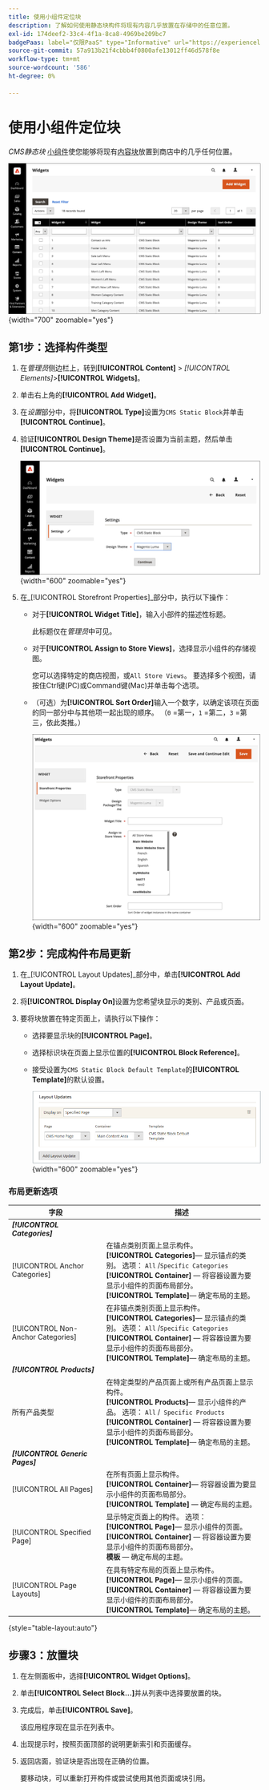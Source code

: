 ```yaml
---
title: 使用小组件定位块
description: 了解如何使用静态块构件将现有内容几乎放置在存储中的任意位置。
exl-id: 174deef2-33c4-4f1a-8ca8-4969be209bc7
badgePaas: label="仅限PaaS" type="Informative" url="https://experienceleague.adobe.com/en/docs/commerce/user-guides/product-solutions" tooltip="仅适用于云项目(Adobe管理的PaaS基础架构)和内部部署项目上的Adobe Commerce 。"
source-git-commit: 57a913b21f4cbbb4f0800afe13012ff46d578f8e
workflow-type: tm+mt
source-wordcount: '586'
ht-degree: 0%

---
```


# 使用小组件定位块

_CMS静态块_ [小组件](widgets.md)使您能够将现有[内容块](blocks.md)放置到商店中的几乎任何位置。

![小组件](./assets/widgets.png){width="700" zoomable="yes"}

## 第1步：选择构件类型

1. 在&#x200B;_管理员_&#x200B;侧边栏上，转到&#x200B;**[!UICONTROL Content]** > _[!UICONTROL Elements]_>**[!UICONTROL Widgets]**。

1. 单击右上角的&#x200B;**[!UICONTROL Add Widget]**。

1. 在&#x200B;_设置_&#x200B;部分中，将&#x200B;**[!UICONTROL Type]**&#x200B;设置为`CMS Static Block`并单击&#x200B;**[!UICONTROL Continue]**。

1. 验证&#x200B;**[!UICONTROL Design Theme]**&#x200B;是否设置为当前主题，然后单击&#x200B;**[!UICONTROL Continue]**。

   ![小组件设置](./assets/widget-settings.png){width="600" zoomable="yes"}

1. 在&#x200B;_[!UICONTROL Storefront Properties]_部分中，执行以下操作：

   - 对于&#x200B;**[!UICONTROL Widget Title]**，输入小部件的描述性标题。

     此标题仅在&#x200B;_管理员_&#x200B;中可见。

   - 对于&#x200B;**[!UICONTROL Assign to Store Views]**，选择显示小组件的存储视图。

     您可以选择特定的商店视图，或`All Store Views`。 要选择多个视图，请按住Ctrl键(PC)或Command键(Mac)并单击每个选项。

   - （可选）为&#x200B;**[!UICONTROL Sort Order]**&#x200B;输入一个数字，以确定该项在页面的同一部分中与其他项一起出现的顺序。 （`0` =第一，`1` =第二，`3` =第三，依此类推。）

     ![店面属性](./assets/widget-storefront-properties.png){width="600" zoomable="yes"}

## 第2步：完成构件布局更新

1. 在&#x200B;_[!UICONTROL Layout Updates]_部分中，单击&#x200B;**[!UICONTROL Add Layout Update]**。

1. 将&#x200B;**[!UICONTROL Display On]**&#x200B;设置为您希望块显示的类别、产品或页面。

1. 要将块放置在特定页面上，请执行以下操作：

   - 选择要显示块的&#x200B;**[!UICONTROL Page]**。

   - 选择标识块在页面上显示位置的&#x200B;**[!UICONTROL Block Reference]**。

   - 接受设置为`CMS Static Block Default Template`的&#x200B;**[!UICONTROL Template]**&#x200B;的默认设置。

     ![布局更新](./assets/widget-layout-update-home-page.png){width="600" zoomable="yes"}

### 布局更新选项

| 字段 | 描述 |
|--- |--- |
| **_[!UICONTROL Categories]_** |  |
| [!UICONTROL Anchor Categories] | 在锚点类别页面上显示构件。<br/>**[!UICONTROL Categories]**— 显示锚点的类别。 选项： `All` /`Specific Categories`<br/>**[!UICONTROL Container]** — 将容器设置为要显示小组件的页面布局部分。<br/>**[!UICONTROL Template]**— 确定布局的主题。 |
| [!UICONTROL Non-Anchor Categories] | 在非锚点类别页面上显示构件。<br/>**[!UICONTROL Categories]**— 显示锚点的类别。 选项： `All` /`Specific Categories`<br/>**[!UICONTROL Container]** — 将容器设置为要显示小组件的页面布局部分。<br/>**[!UICONTROL Template]**— 确定布局的主题。 |
| **_[!UICONTROL Products]_** |  |
| 所有产品类型 | 在特定类型的产品页面上或所有产品页面上显示构件。 <br/>**[!UICONTROL Products]**— 显示小组件的产品。 选项： `All` /` Specific Products`<br/>**[!UICONTROL Container]** — 将容器设置为要显示小组件的页面布局部分。<br/>**[!UICONTROL Template]**— 确定布局的主题。 |
| **_[!UICONTROL Generic Pages]_** |  |
| [!UICONTROL All Pages] | 在所有页面上显示构件。 <br/>**[!UICONTROL Container]**— 将容器设置为要显示小组件的页面布局部分。<br/>**[!UICONTROL Template]** — 确定布局的主题。 |
| [!UICONTROL Specified Page] | 显示特定页面上的构件。 选项：<br/>**[!UICONTROL Page]**— 显示小组件的页面。<br/>**[!UICONTROL Container]** — 将容器设置为要显示小组件的页面布局部分。<br/>**模板** — 确定布局的主题。 |
| [!UICONTROL Page Layouts] | 在具有特定布局的页面上显示构件。 <br/>**[!UICONTROL Page]**— 显示小组件的页面。<br/>**[!UICONTROL Container]** — 将容器设置为要显示小组件的页面布局部分。<br/>**[!UICONTROL Template]**— 确定布局的主题。 |

{style="table-layout:auto"}

## 步骤3：放置块

1. 在左侧面板中，选择&#x200B;**[!UICONTROL Widget Options]**。

1. 单击&#x200B;**[!UICONTROL Select Block…]**&#x200B;并从列表中选择要放置的块。

1. 完成后，单击&#x200B;**[!UICONTROL Save]**。

   该应用程序现在显示在列表中。

1. 出现提示时，按照页面顶部的说明更新索引和页面缓存。

1. 返回店面，验证块是否出现在正确的位置。

   要移动块，可以重新打开构件或尝试使用其他页面或块引用。
